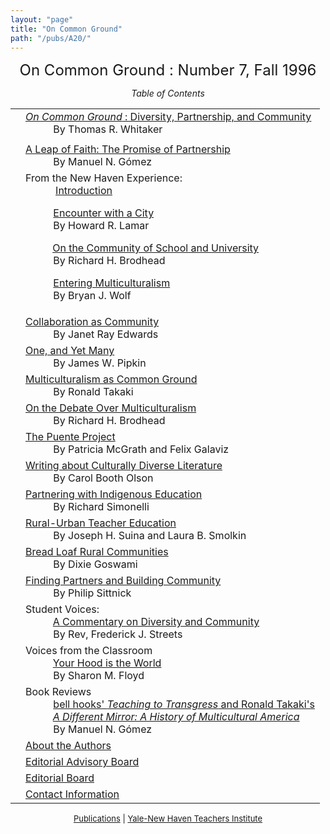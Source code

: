 ```yaml
---
layout: "page"
title: "On Common Ground"
path: "/pubs/A20/"
---
```

<main>
<center><font size="+2">On Common Ground : 
Number 7, Fall 1996</font><p>
<i>Table of Contents</i></p></center><p>
<table>
<tbody><tr valign="top"><td align="right">
</td><td><a href="whitaker.html"><i>On Common Ground</i> : Diversity,
Partnership, and Community</a><br/>
<font color="white" style="visibility:hidden;">______</font>By Thomas R. Whitaker
</td></tr><tr valign="top"><td align="right">
</td></tr><tr valign="top"><td align="right">
</td><td><a href="gomez.html">A Leap of Faith: The Promise of Partnership
</a><br/>
<font color="white" style="visibility:hidden;">______</font>By Manuel N. Gómez
</td></tr><tr valign="top"><td align="right">
</td><td> From the New Haven Experience:  
<br/>
<font color="white" style="visibility:hidden;">______</font>
<a href="introduction.html">Introduction
</a>
<p>
<font color="white" style="visibility:hidden;">______</font><a href="lamar.html">Encounter with a
City</a><br/>
<font color="white" style="visibility:hidden;">______</font>By Howard R. Lamar
</p><p>
<font color="white" style="visibility:hidden;">______</font><a href="brodhead1.html">On the Community
of School and University</a><br/>
<font color="white" style="visibility:hidden;">______</font>By Richard H. Brodhead
</p><p>
<font color="white" style="visibility:hidden;">______</font><a href="wolf.html">Entering
Multiculturalism</a>
<br/>
<font color="white" style="visibility:hidden;">______</font>By Bryan J. Wolf
</p></td></tr><tr valign="top"><td align="right">
</td><td><a href="edwards.html">Collaboration as Community</a><br/>
<font color="white" style="visibility:hidden;">______</font>By Janet Ray Edwards
</td></tr><tr valign="top"><td align="right">
</td><td><a href="pipkin.html">One, and Yet Many</a><br/>
<font color="white" style="visibility:hidden;">______</font>By James W. Pipkin
</td></tr><tr valign="top"><td align="right">
</td><td><a href="takaki.html">Multiculturalism as Common Ground</a><br/>
<font color="white" style="visibility:hidden;">______</font>By Ronald Takaki
</td></tr><tr valign="top"><td align="right">
</td><td><a href="brodhead2.html">On the Debate Over Multiculturalism</a><br/>
<font color="white" style="visibility:hidden;">______</font>By Richard H. Brodhead
</td></tr><tr valign="top"><td align="right">
</td><td><a href="mcgarth-galaviz.html">The Puente Project</a><br/>
<font color="white" style="visibility:hidden;">______</font>By Patricia McGrath and Felix Galaviz
</td></tr><tr valign="top"><td align="right">
</td><td><a href="olson.html">Writing about Culturally Diverse Literature
</a><br/>
<font color="white" style="visibility:hidden;">______</font>By Carol Booth Olson
</td></tr><tr valign="top"><td align="right">
</td><td><a href="simonelli.html">Partnering with Indigenous Education
</a><br/>
<font color="white" style="visibility:hidden;">______</font>By Richard Simonelli
</td></tr><tr valign="top"><td align="right">
</td><td><a href="suina-smoklin.html">Rural-Urban Teacher Education
</a><br/>
<font color="white" style="visibility:hidden;">______</font>By Joseph H. Suina and Laura B. Smolkin
</td></tr><tr valign="top"><td align="right">
</td><td><a href="goswami.html">Bread Loaf Rural Communities
</a><br/>
<font color="white" style="visibility:hidden;">______</font>By Dixie Goswami
</td></tr><tr valign="top"><td align="right">
</td><td><a href="sittnick.html">Finding Partners and Building Community
</a><br/>
<font color="white" style="visibility:hidden;">______</font>By Philip Sittnick
</td></tr><tr valign="top"><td align="right">
</td><td>Student Voices:
<br/>
<font color="white" style="visibility:hidden;">______</font><a href="streets.html">A Commentary on
Diversity and Community</a><br/>
<font color="white" style="visibility:hidden;">______</font>By Rev, Frederick J. Streets
</td></tr><tr valign="top"><td align="right">
</td><td>Voices from the Classroom
<br/>
<font color="white" style="visibility:hidden;">______</font><a href="floyd.html">Your Hood is the
World</a><br/>
<font color="white" style="visibility:hidden;">______</font>By Sharon M. Floyd
</td></tr><tr valign="top"><td align="right">
</td><td>Book Reviews
<br/>
<font color="white" style="visibility:hidden;">______</font><a href="bookreviews.html">bell hooks'
<i>Teaching to Transgress</i>   and Ronald Takaki's 
<br/><font color="white" style="visibility:hidden;">______</font><i>A Different Mirror: A History of
Multicultural America </i>
</a><br/>
<font color="white" style="visibility:hidden;">______</font>By Manuel N. Gómez
</td></tr><tr valign="top"><td align="right">
</td><td><a href="aboutauth7.html">
About the Authors
</a>
</td></tr><tr valign="top"><td align="right">
</td><td><a href="eaboard7.html">
Editorial Advisory Board
</a>
</td></tr><tr valign="top"><td align="right">
</td><td><a href="eboard7.html">
Editorial Board</a>
</td></tr><tr valign="top"><td align="right">
</td><td><a href="contact7.html">
Contact Information</a>
</td></tr></tbody></table>
</p>
<center><font size="-1"><a href="..\">Publications</a> | 
<a href="..\..\">Yale-New Haven Teachers
Institute</a></font></center>
</main>